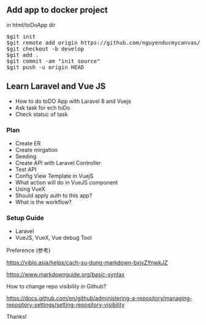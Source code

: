 ## Add app to docker project
in html/toDoApp dir

<pre>
$git init
$git remote add origin https://github.com/nguyenducmycanvas/toDoApp_laravel_and_vuejs.git (or any laravel app)
$git checkout -b develop
$git add .
$git commit -am "init source"
$git push -u origin HEAD
</pre>

## Learn Laravel and Vue JS
* How to do toDO App with Laravel 8 and Vuejs
* Ask task for ech toDo
* Check statuc of task

### Plan
* Create ER
* Create mirgation
* Seeding
* Create API with Laravel Controller
* Test API
* Config View Template in VuejS
* What action will do in VueJS component
* Using VueX
* Should apply auth to this app?
* What is the workflow?


### Setup Guide
* Laravel
* VueJS, VueX, Vue debug Tool

Preference (参考)

https://viblo.asia/helps/cach-su-dung-markdown-bxjvZYnwkJZ

https://www.markdownguide.org/basic-syntax



How to change repo visibilily in Github?

https://docs.github.com/en/github/administering-a-repository/managing-repository-settings/setting-repository-visibility

Thanks!
 

